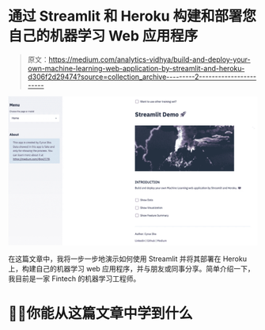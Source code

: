 # 通过 Streamlit 和 Heroku 构建和部署您自己的机器学习 Web 应用程序

> 原文：<https://medium.com/analytics-vidhya/build-and-deploy-your-own-machine-learning-web-application-by-streamlit-and-heroku-d306f2d29474?source=collection_archive---------2----------------------->

![](img/d07e970fc6e1237d48f6a48404228cb5.png)

在这篇文章中，我将一步一步地演示如何使用 Streamlit 并将其部署在 Heroku 上，构建自己的机器学习 web 应用程序，并与朋友或同事分享。简单介绍一下，我目前是一家 Fintech 的机器学习工程师。

# ✍🏻你能从这篇文章中学到什么